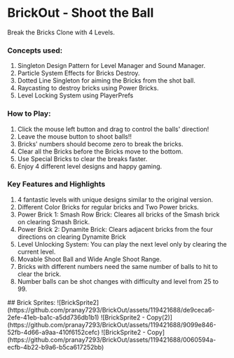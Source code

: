 # BrickOut - Shoot the Ball 
Break the Bricks Clone with 4 Levels. 

### Concepts used:

1. Singleton Design Pattern for Level Manager and Sound Manager.
2. Particle System Effects for Bricks Destroy.
3. Dotted Line Singleton for aiming the Bricks from the shot ball.
4. Raycasting to destroy bricks using Power Bricks.
5. Level Locking System using PlayerPrefs 

### How to Play: 
1. Click the mouse left button and drag to control the balls' direction! <br>
2. Leave the mouse button to shoot balls!!
3. Bricks' numbers should become zero to break the bricks.
4. Clear all the Bricks before the Bricks move to the bottom.
5. Use Special Bricks to clear the breaks faster.
6. Enjoy 4 different level designs and happy gaming.

### Key Features and Highlights
1. 4 fantastic levels with unique designs similar to the original version.
2. Different Color Bricks for regular bricks and Two Power bricks.
3. Power Brick 1: Smash Row Brick: Cleares all bricks of the Smash brick on clearing Smash Brick.
4. Power Brick 2: Dynamite Brick: Clears adjacent bricks from the four directions on clearing Dynamite Brick
5. Level Unlocking System: You can play the next level only by clearing the current level.
6. Movable Shoot Ball and Wide Angle Shoot Range.
7. Bricks with different numbers need the same number of balls to hit to clear the brick.
8. Number balls can be shot changes with difficulty and level from 25 to 99. 
<be>
## Brick Sprites: 
![BrickSprite2](https://github.com/pranay7293/BrickOut/assets/119421688/de9ceca6-2efe-41eb-ba1c-a5dd736db1b1)
![BrickSprite2 - Copy(2)](https://github.com/pranay7293/BrickOut/assets/119421688/9099e846-52fb-4d66-a9aa-410f6152cefc)
![BrickSprite2 - Copy](https://github.com/pranay7293/BrickOut/assets/119421688/0060594a-ecfb-4b22-b9a6-b5ca617252bb)





